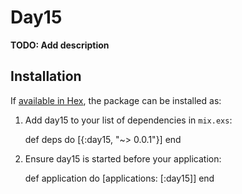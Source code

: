 # Day15

**TODO: Add description**

## Installation

If [available in Hex](https://hex.pm/docs/publish), the package can be installed as:

  1. Add day15 to your list of dependencies in `mix.exs`:

        def deps do
          [{:day15, "~> 0.0.1"}]
        end

  2. Ensure day15 is started before your application:

        def application do
          [applications: [:day15]]
        end

